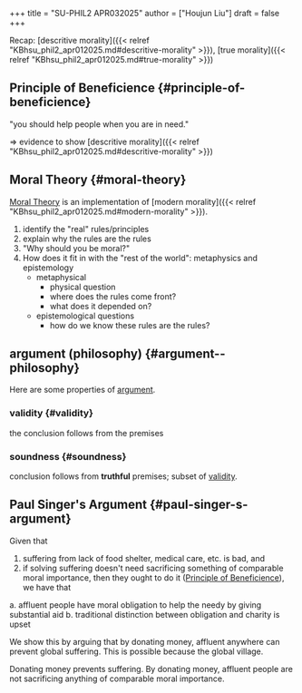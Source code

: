 +++
title = "SU-PHIL2 APR032025"
author = ["Houjun Liu"]
draft = false
+++

Recap: [descritive morality]({{< relref "KBhsu_phil2_apr012025.md#descritive-morality" >}}), [true morality]({{< relref "KBhsu_phil2_apr012025.md#true-morality" >}})


## Principle of Beneficience {#principle-of-beneficience}

"you should help people when you are in need."

=&gt; evidence to show [descritive morality]({{< relref "KBhsu_phil2_apr012025.md#descritive-morality" >}})


## Moral Theory {#moral-theory}

[Moral Theory](#moral-theory) is an implementation of [modern morality]({{< relref "KBhsu_phil2_apr012025.md#modern-morality" >}}).

1.  identify the "real" rules/principles
2.  explain <span class="underline">why</span> the rules are the rules
3.  "Why should you be moral?"
4.  How does it fit in with the "rest of the world": metaphysics and epistemology
    -   metaphysical
        -   physical question
        -   where does the rules come front?
        -   what does it depended on?
    -   epistemological questions
        -   how do we know these rules are the rules?


## argument (philosophy) {#argument--philosophy}

Here are some properties of [argument](#argument--philosophy).


### validity {#validity}

the conclusion follows from the premises


### soundness {#soundness}

conclusion follows from **truthful** premises; subset of [validity](#validity).


## Paul Singer's Argument {#paul-singer-s-argument}

<div class="theorem"><span>

Given that

1.  suffering from lack of food shelter, medical care, etc. is bad, and
2.  if solving suffering doesn't need sacrificing something of comparable moral importance, then they ought to do it ([Principle of Beneficience](#principle-of-beneficience)), we have that

a. affluent people have moral obligation to help the needy by giving substantial aid
b. traditional distinction between obligation and charity is upset

</span></div>

<div class="proof"><span>

We show this by arguing that by donating money, affluent anywhere can prevent global suffering. This is possible because the global village.

Donating money prevents suffering. By donating money, affluent people are not sacrificing anything of comparable moral importance.

</span></div>
